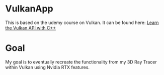# VulkanApp

This is based on the udemy course on Vulkan. It can be found here:
[Learn the Vulkan API with C++](https://www.udemy.com/course/learn-the-vulkan-api-with-cpp/)

# Goal
My goal is to eventually recreate the functionality from my 3D Ray Tracer within Vulkan using Nvidia RTX features.
